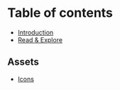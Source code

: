 # Table of contents

* [Introduction](README.md)
* [Read & Explore](read-and-explore.md)

## Assets

* [Icons](assets/icons.md)

